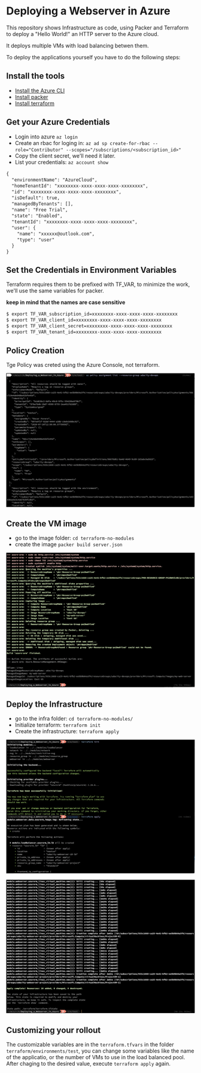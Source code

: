 # Deploying a Webserver in Azure

This repository shows Infrastructure as code, using Packer and Terraform 
to deploy a "Hello World!" an HTTP server to the Azure cloud.

It deploys multiple VMs with load balancing betwen them.

To deploy the applications yourself you have to do the following steps:

## Install the tools

* [Install the Azure CLI](https://docs.microsoft.com/en-us/cli/azure/install-azure-cli?view=azure-cli-latest)
* [Install packer](https://learn.hashicorp.com/packer/getting-started/install)
* [Install terraform](https://learn.hashicorp.com/terraform/getting-started/install.html)

## Get your Azure Credentials
* Login into azure `az login`
* Create an rbac for loging in: `az ad sp create-for-rbac --role="Contributor" --scopes="/subscriptions/<subscription_id>"`
* Copy the client secret, we'll need it later.
* List your credentials: `az account show`

```
{
  "environmentName": "AzureCloud",
  "homeTenantId": "xxxxxxxx-xxxx-xxxx-xxxx-xxxxxxxx",
  "id": "xxxxxxxx-xxxx-xxxx-xxxx-xxxxxxxx",
  "isDefault": true,
  "managedByTenants": [],
  "name": "Free Trial",
  "state": "Enabled",
  "tenantId": "xxxxxxxx-xxxx-xxxx-xxxx-xxxxxxxx",
  "user": {
    "name": "xxxxxx@outlook.com",
    "type": "user"
  }
}
```

## Set the Credentials in Environment Variables

Terraform requires them to be prefixed with TF_VAR, to minimize the work, we'll use the same variables for packer.

**keep in mind that the names are case sensitive**

```
$ export TF_VAR_subscription_id=xxxxxxxx-xxxx-xxxx-xxxx-xxxxxxxx
$ export TF_VAR_client_id=xxxxxxxx-xxxx-xxxx-xxxx-xxxxxxxx
$ export TF_VAR_client_secret=xxxxxxxx-xxxx-xxxx-xxxx-xxxxxxxx
$ export TF_VAR_tenant_id=xxxxxxxx-xxxx-xxxx-xxxx-xxxxxxxx
```

## Policy Creation

Tge Policy was creted using the Azure Console, not terraform.

![Azure Policy](Screenshots/azure-webapp-policy.png)

## Create the VM image

* go to the image folder: `cd terraform-no-modules`
* create the image `packer build server.json`

![PACKER](Screenshots/azure-webapp-packer.png)

## Deploy the Infrastructure
* go to the infra folder: `cd terraform-no-modules/`
* Initialize terraform: `terraform init`
* Create the infrastructure: `terraform apply` 

![TERRAFORM APPLY 1](Screenshots/azure-webapp-terraform_apply_1.png)

![TERRAFORM APPLY 2](Screenshots/azure-webapp-terraform_apply_2.png)

## Customizing your rollout

The customizable variables are in the `terraform.tfvars` in the folder `terraform/environments/test`,
you can change some variables like the name of the applicatio, or the number of VMs to use in the 
load balanced pool.
After chaging to the desired value, execute `terraform apply` again.